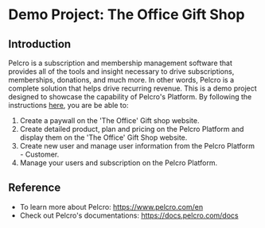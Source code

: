 # Demo Project: The Office Gift Shop
## Introduction
Pelcro is a subscription and membership management software that provides all of the tools and insight necessary to drive subscriptions, memberships, donations, and much more. In other words, Pelcro is a complete solution that helps drive recurring revenue.
This is a demo project designed to showcase the capability of Pelcro's Platform. By following the instructions [here](https://the-office-demo.github.io/instructions.html), you are be able to:

  1. Create a paywall on the 'The Office' Gift shop website.
  2. Create detailed product, plan and pricing on the Pelcro Platform and display them on the 'The Office' Gift Shop website.
  3. Create new user and manage user information from the Pelcro Platform - Customer.
  4. Manage your users and subscription on the Pelcro Platform.


## Reference
* To learn more about Pelcro: https://www.pelcro.com/en
* Check out Pelcro's documentations: https://docs.pelcro.com/docs
